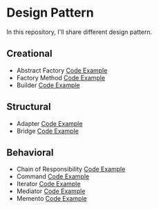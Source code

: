 # Design Pattern

In this repository, I'll share different design pattern.

## Creational
- Abstract Factory [Code Example](https://github.com/FabioDeveloper92/DesignPattern/tree/main/AbstractFactory)
- Factory Method [Code Example](https://github.com/FabioDeveloper92/DesignPattern/tree/main/FactoryMethod)
- Builder [Code Example](https://github.com/FabioDeveloper92/DesignPattern/tree/main/BuilderPattern)


## Structural
- Adapter [Code Example](https://github.com/FabioDeveloper92/DesignPattern/tree/main/AdapterPattern)
- Bridge [Code Example](https://github.com/FabioDeveloper92/DesignPattern/tree/main/BridgePattern)

## Behavioral
- Chain of Responsibility [Code Example](https://github.com/FabioDeveloper92/DesignPattern/tree/main/ChainOfResponsability)
- Command [Code Example](https://github.com/FabioDeveloper92/DesignPattern/tree/main/CommandPattern)
- Iterator [Code Example](https://github.com/FabioDeveloper92/DesignPattern/tree/main/IteratorPattern)
- Mediator [Code Example](https://github.com/FabioDeveloper92/DesignPattern/tree/main/MediatorPattern)
- Memento [Code Example](https://github.com/FabioDeveloper92/DesignPattern/tree/main/MementoPattern)

